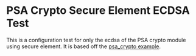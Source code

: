 # PSA Crypto Secure Element ECDSA Test

This is a configuration test for only the ecdsa of the PSA crypto module using
secure element.
It is based off the [psa_crypto example](../../../examples/advanced/psa_crypto/README.md).
